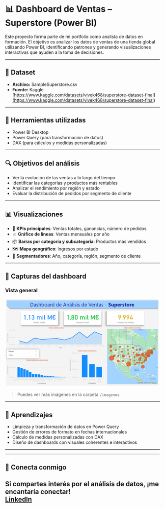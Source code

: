 # 📊 Dashboard de Ventas – Superstore (Power BI)

Este proyecto forma parte de mi portfolio como analista de datos en formación. El objetivo es analizar los datos de ventas de una tienda global utilizando Power BI, identificando patrones y generando visualizaciones interactivas que ayuden a la toma de decisiones.

---

## 📁 Dataset

- **Archivo:** SampleSuperstore.csv
- **Fuente:** Kaggle  
  [https://www.kaggle.com/datasets/vivek468/superstore-dataset-final](https://www.kaggle.com/datasets/vivek468/superstore-dataset-final)

---

## 🧰 Herramientas utilizadas

- Power BI Desktop  
- Power Query (para transformación de datos)  
- DAX (para cálculos y medidas personalizadas)

---

## 🔍 Objetivos del análisis

- Ver la evolución de las ventas a lo largo del tiempo
- Identificar las categorías y productos más rentables
- Analizar el rendimiento por región y estado
- Evaluar la distribución de pedidos por segmento de cliente

---

## 📊 Visualizaciones

- 📌 **KPIs principales**: Ventas totales, ganancias, número de pedidos
- 📈 **Gráfico de líneas**: Ventas mensuales por año
- 📦 **Barras por categoría y subcategoría**: Productos más vendidos
- 🗺️ **Mapa geográfico**: Ingresos por estado
- 🧭 **Segmentadores**: Año, categoría, región, segmento de cliente

---

## 📸 Capturas del dashboard

### Vista general

![dashboard](./imagenes/vista_general.png)

> Puedes ver más imágenes en la carpeta `/imagenes`.

---

## 📌 Aprendizajes

- Limpieza y transformación de datos en Power Query
- Gestión de errores de formato en fechas internacionales
- Cálculo de medidas personalizadas con DAX
- Diseño de dashboards con visuales coherentes e interactivos

---

---

## 🤝 Conecta conmigo

Si compartes interés por el análisis de datos, ¡me encantaría conectar!  
[LinkedIn](https://www.linkedin.com/in/diego-data-analyst/)
---



